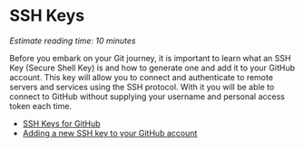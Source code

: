 # SSH Keys

*Estimate reading time: 10 minutes*

Before you embark on your Git journey, it is important to learn what an SSH Key (Secure Shell Key) is and how to generate one and add it to your GitHub account. This key will allow you to connect and authenticate to remote servers and services using the SSH protocol. With it you will be able to connect to GitHub without supplying your username and personal access token each time.

- [SSH Keys for GitHub](https://jdblischak.github.io/2014-09-18-chicago/novice/git/05-sshkeys.html)
- [Adding a new SSH key to your GitHub account](https://docs.github.com/en/authentication/connecting-to-github-with-ssh/adding-a-new-ssh-key-to-your-github-account)

